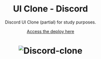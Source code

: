 <h1 align="center">
UI Clone - Discord
</h1>

<p align="center">Discord UI Clone (partial) for study purposes.</p>
<p align="center">
  <a href="https://discord-clone-rafaelalmendra.netlify.app/" target="_blank">  
  Access the deploy here
  </a>
</p>

<h1 align="center">
    <img alt="Discord-clone" src="mockup.svg" />
</h1>
